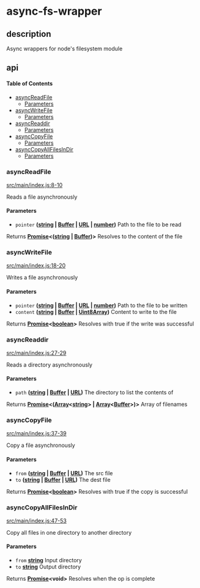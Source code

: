 # async-fs-wrapper

## description

Async wrappers for node's filesystem module

## api

<!-- Generated by documentation.js. Update this documentation by updating the source code. -->

#### Table of Contents

-   [asyncReadFile](#asyncreadfile)
    -   [Parameters](#parameters)
-   [asyncWriteFile](#asyncwritefile)
    -   [Parameters](#parameters-1)
-   [asyncReaddir](#asyncreaddir)
    -   [Parameters](#parameters-2)
-   [asyncCopyFile](#asynccopyfile)
    -   [Parameters](#parameters-3)
-   [asyncCopyAllFilesInDir](#asynccopyallfilesindir)
    -   [Parameters](#parameters-4)

### asyncReadFile

[src/main/index.js:8-10](https://github.com/Recombix/async-fs/blob/40284f83b7157bfdf13b146a3857a9b7c46a5876/src/main/index.js#L8-L10 "Source code on GitHub")

Reads a file asynchronously

#### Parameters

-   `pointer` **([string](https://developer.mozilla.org/docs/Web/JavaScript/Reference/Global_Objects/String) \| [Buffer](https://nodejs.org/api/buffer.html) \| [URL](https://developer.mozilla.org/docs/Web/API/URL/URL) \| [number](https://developer.mozilla.org/docs/Web/JavaScript/Reference/Global_Objects/Number))** Path to the file to be read

Returns **[Promise](https://developer.mozilla.org/docs/Web/JavaScript/Reference/Global_Objects/Promise)&lt;([string](https://developer.mozilla.org/docs/Web/JavaScript/Reference/Global_Objects/String) \| [Buffer](https://nodejs.org/api/buffer.html))>** Resolves to the content of the file

### asyncWriteFile

[src/main/index.js:18-20](https://github.com/Recombix/async-fs/blob/40284f83b7157bfdf13b146a3857a9b7c46a5876/src/main/index.js#L18-L20 "Source code on GitHub")

Writes a file asynchronously

#### Parameters

-   `pointer` **([string](https://developer.mozilla.org/docs/Web/JavaScript/Reference/Global_Objects/String) \| [Buffer](https://nodejs.org/api/buffer.html) \| [URL](https://developer.mozilla.org/docs/Web/API/URL/URL) \| [number](https://developer.mozilla.org/docs/Web/JavaScript/Reference/Global_Objects/Number))** Path to the file to be written
-   `content` **([string](https://developer.mozilla.org/docs/Web/JavaScript/Reference/Global_Objects/String) \| [Buffer](https://nodejs.org/api/buffer.html) \| [Uint8Array](https://developer.mozilla.org/docs/Web/JavaScript/Reference/Global_Objects/Uint8Array))** Content to write to the file

Returns **[Promise](https://developer.mozilla.org/docs/Web/JavaScript/Reference/Global_Objects/Promise)&lt;[boolean](https://developer.mozilla.org/docs/Web/JavaScript/Reference/Global_Objects/Boolean)>** Resolves with true if the write was successful

### asyncReaddir

[src/main/index.js:27-29](https://github.com/Recombix/async-fs/blob/40284f83b7157bfdf13b146a3857a9b7c46a5876/src/main/index.js#L27-L29 "Source code on GitHub")

Reads a directory asynchronously

#### Parameters

-   `path` **([string](https://developer.mozilla.org/docs/Web/JavaScript/Reference/Global_Objects/String) \| [Buffer](https://nodejs.org/api/buffer.html) \| [URL](https://developer.mozilla.org/docs/Web/API/URL/URL))** The directory to list the contents of

Returns **[Promise](https://developer.mozilla.org/docs/Web/JavaScript/Reference/Global_Objects/Promise)&lt;([Array](https://developer.mozilla.org/docs/Web/JavaScript/Reference/Global_Objects/Array)&lt;[string](https://developer.mozilla.org/docs/Web/JavaScript/Reference/Global_Objects/String)> | [Array](https://developer.mozilla.org/docs/Web/JavaScript/Reference/Global_Objects/Array)&lt;[Buffer](https://nodejs.org/api/buffer.html)>)>** Array of filenames

### asyncCopyFile

[src/main/index.js:37-39](https://github.com/Recombix/async-fs/blob/40284f83b7157bfdf13b146a3857a9b7c46a5876/src/main/index.js#L37-L39 "Source code on GitHub")

Copy a file asynchronously

#### Parameters

-   `from` **([string](https://developer.mozilla.org/docs/Web/JavaScript/Reference/Global_Objects/String) \| [Buffer](https://nodejs.org/api/buffer.html) \| [URL](https://developer.mozilla.org/docs/Web/API/URL/URL))** The src file
-   `to` **([string](https://developer.mozilla.org/docs/Web/JavaScript/Reference/Global_Objects/String) \| [Buffer](https://nodejs.org/api/buffer.html) \| [URL](https://developer.mozilla.org/docs/Web/API/URL/URL))** The dest file

Returns **[Promise](https://developer.mozilla.org/docs/Web/JavaScript/Reference/Global_Objects/Promise)&lt;[boolean](https://developer.mozilla.org/docs/Web/JavaScript/Reference/Global_Objects/Boolean)>** Resolves with true if the copy is successful

### asyncCopyAllFilesInDir

[src/main/index.js:47-53](https://github.com/Recombix/async-fs/blob/40284f83b7157bfdf13b146a3857a9b7c46a5876/src/main/index.js#L47-L53 "Source code on GitHub")

Copy all files in one directory to another directory

#### Parameters

-   `from` **[string](https://developer.mozilla.org/docs/Web/JavaScript/Reference/Global_Objects/String)** Input directory
-   `to` **[string](https://developer.mozilla.org/docs/Web/JavaScript/Reference/Global_Objects/String)** Output directory

Returns **[Promise](https://developer.mozilla.org/docs/Web/JavaScript/Reference/Global_Objects/Promise)&lt;void>** Resolves when the op is complete

